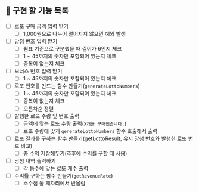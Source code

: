 ## 📝 구현 할 기능 목록

- [ ] 로또 구매 금액 입력 받기
  - [ ] 1,000원으로 나누어 떨어지지 않으면 예외 발생
- [ ] 당첨 번호 입력 받기
  - [ ] 쉼표 기준으로 구분했을 때 길이가 6인지 체크
  - [ ] 1 ~ 45까지의 숫자만 포함되어 있는지 체크
  - [ ] 중복이 없는지 체크
- [ ] 보너스 번호 입력 받기
  - [ ] 1 ~ 45까지의 숫자만 포함되어 있는지 체크
- [ ] 로또 번호를 만드는 함수 만들기(`generateLottoNumbers`)
  - [ ] 1 ~ 45까지의 숫자만 포함되어 있는지 체크
  - [ ] 중복이 없는지 체크
  - [ ] 오름차순 정렬
- [ ] 발행한 로또 수량 및 번호 출력
  - [ ] 금액에 맞는 로또 수량 출력(`X개를 구매했습니다.`)
  - [ ] 로또 수량에 맞게 `generateLottoNumbers` 함수 호출해서 출력
- [ ] 로또 결과를 구하는 함수 만들기(getLottoResult, 유저 당첨 번호와 발행한 로또 번호 비교)
  - [ ] 총 수익 저장해두기(추후에 수익률 구할 때 사용)
- [ ] 당첨 내역 출력하기
  - [ ] 각 등수에 맞는 로또 개수 출력
- [ ] 수익률 구하는 함수 만들기(`getRevenueRate`)
  - [ ] 소수점 둘 째자리에서 반올림
